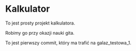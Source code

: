 # Kalkulator
To jest prosty projekt kalkulatora. 

Robimy go przy okazji nauki gita.

To jest pierwszy commit, który ma trafić na galaz_testowa_1.
